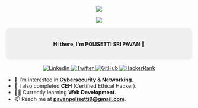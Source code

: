 <!-- Profile Header -->
<p align="center">
  <img src="https://capsule-render.vercel.app/api?type=waving&color=gradient&text=Hello!&height=100&section=header"/>
</p>

<p align="center">
  <img src="https://readme-typing-svg.herokuapp.com?color=%2336BCF7&center=true&vCenter=true&lines=Welcome+to+my+GitHub+Profile!;I'm+a+cybersecurity+analyst;Let's+connect+%F0%9F%91%8B" />
</p>

<!-- Introduction -->
<div style="background-color: #f0f0f0; padding: 20px; border-radius: 10px;">
  <p align="center">
    <b>Hi there, I'm POLISETTI SRI PAVAN 👋</b>
  </p>
</div>


<p align="center">
  <a href="https://www.linkedin.com/in/pavan-polisetti" target="_blank">
    <img src="https://img.shields.io/badge/-LinkedIn-blue?style=flat&logo=Linkedin&logoColor=white" alt="LinkedIn">
  </a>
  <a href="[https://twitter.com/pavan_polisetti](https://x.com/PavanPolisetti9)" target="_blank">
    <img src="https://img.shields.io/badge/-Twitter-1DA1F2?style=flat&logo=Twitter&logoColor=white" alt="Twitter">
  </a>
  <a href="https://github.com/PolisettiSriPavan" target="_blank">
    <img src="https://img.shields.io/badge/-GitHub-333?style=flat&logo=GitHub&logoColor=white" alt="GitHub">
  </a>
  <a href="https://www.hackerrank.com/pavan_polisetti" target="_blank">
    <img src="https://img.shields.io/badge/-HackerRank-2EC866?style=flat&logo=HackerRank&logoColor=white" alt="HackerRank">
  </a>
</p>

- 👀 I’m interested in **Cybersecurity & Networking**.
- 🌱 I also completed **CEH** (Certified Ethical Hacker).
- 👨‍💻 Currently learning **Web Development**.
- 📫 Reach me at **pavanpolisetti9@gmail.com**.
